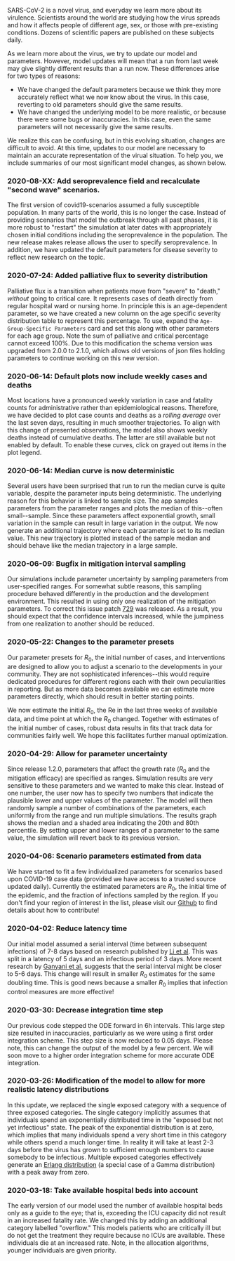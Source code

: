 SARS-CoV-2 is a novel virus, and everyday we learn more about its virulence. Scientists around the world are studying
how the virus spreads and how it affects people of different age, sex, or those with pre-existing conditions. Dozens of
scientific papers are published on these subjects daily.

As we learn more about the virus, we try to update our model and parameters. However, model updates will mean that a run
from last week may give slightly different results than a run now. These differences arise for two types of reasons:

- We have changed the default parameters because we think they more accurately reflect what we now know about the virus.
  In this case, reverting to old parameters should give the same results.
- We have changed the underlying model to be more realistic, or because there were some bugs or inaccuracies. In this
  case, even the same parameters will not necessarily give the same results.

We realize this can be confusing, but in this evolving situation, changes are difficult to avoid. At this time, updates
to our model are necessary to maintain an accurate representation of the virual situation. To help you, we include
summaries of our most significant model changes, as shown below.

### 2020-08-XX: Add seroprevalence field and recalculate "second wave" scenarios.

The first version of covid19-scenarios assumed a fully susceptible population. In many parts of the world, this is no
longer the case. Instead of providing scenarios that model the outbreak through all past phases, it is more robust to
"restart" the simulation at later dates with appropriately chosen initial conditions including the seroprevalence in the
population. The new release makes release allows the user to specify seroprevalence. In addition, we have updated the
default parameters for disease severity to reflect new research on the topic.

### 2020-07-24: Added palliative flux to severity distribution

Palliative flux is a transition when patients move from "severe" to "death," _without_ going to critical care. It
represents cases of death directly from regular hospital ward or nursing home. In principle this is an age-dependent
parameter, so we have created a new column on the age specific severity distribution table to represent this percentage.
To use, expand the `Age-Group-Specific Parameters` card and set this along with other parameters for each age group.
Note the sum of palliative and critical percentage cannot exceed 100%. Due to this modification the schema version was
upgraded from 2.0.0 to 2.1.0, which allows old versions of json files holding parameters to continue working on this new
version.

### 2020-06-14: Default plots now include weekly cases and deaths

Most locations have a pronounced weekly variation in case and fatality counts for administrative rather than
epidemiological reasons. Therefore, we have decided to plot case counts and deaths as a _rolling average_ over the last
seven days, resulting in much smoother trajectories. To align with this change of presented observations, the model also
shows weekly deaths instead of cumulative deaths. The latter are still available but not enabled by default. To enable
these curves, click on grayed out items in the plot legend.

### 2020-06-14: Median curve is now deterministic

Several users have been surprised that run to run the median curve is quite variable, despite the parameter inputs being
deterministic. The underlying reason for this behavior is linked to sample size. The app samples parameters from the
parameter ranges and plots the median of this--often small--sample. Since these parameters affect exponential growth,
small variation in the sample can result in large variation in the output. We now generate an additional trajectory
where each parameter is set to its median value. This new trajectory is plotted instead of the sample median and should
behave like the median trajectory in a large sample.

### 2020-06-09: Bugfix in mitigation interval sampling

Our simulations include parameter uncertainty by sampling parameters from user-specified ranges. For somewhat subtle
reasons, this sampling procedure behaved differently in the production and the development environment. This resulted in
using only one realization of the mitigation parameters. To correct this issue patch
[729](https://github.com/neherlab/covid19_scenarios/pull/729/commits/35ba172229c944fa0b88efbd1e112ecdcd71e97f) was
released. As a result, you should expect that the confidence intervals increased, while the jumpiness from one
realization to another should be reduced.

### 2020-05-22: Changes to the parameter presets

Our parameter presets for $R_0$, the initial number of cases, and interventions are designed to allow you to adjust a
scenario to the developments in your community. They are not sophisticated inferences--this would require dedicated
procedures for different regions each with their own peculiarities in reporting. But as more data becomes available we
can estimate more parameters directly, which should result in better starting points.

We now estimate the initial $R_0$, the Re in the last three weeks of available data, and time point at which the $R_0$
changed. Together with estimates of the initial number of cases, robust data results in fits that track data for
communities fairly well. We hope this facilitates further manual optimization.

### 2020-04-29: Allow for parameter uncertainty

Since release 1.2.0, parameters that affect the growth rate ($R_0$ and the mitigation efficacy) are specified as ranges.
Simulation results are very sensitive to these parameters and we wanted to make this clear. Instead of one number, the
user now has to specify two numbers that indicate the plausible lower and upper values of the parameter. The model will
then randomly sample a number of combinations of the parameters, each uniformly from the range and run multiple
simulations. The results graph shows the median and a shaded area indicating the 20th and 80th percentile. By setting
upper and lower ranges of a parameter to the same value, the simulation will revert back to its previous version.

### 2020-04-06: Scenario parameters estimated from data

We have started to fit a few individualized parameters for scenarios based upon COVID-19 case data (provided we have
access to a trusted source updated daily). Currently the estimated parameters are $R_0$, the initial time of the
epidemic, and the fraction of infections sampled by the region. If you don't find your region of interest in the list,
please visit our [Github](https://github.com/neherlab/covid19_scenarios/tree/master/data) to find details about how to
contribute!

### 2020-04-02: Reduce latency time

Our initial model assumed a serial interval (time between subsequent infections) of 7-8 days based on research published
by [Li et al](https://doi.org/10.1056/NEJMoa2001316). This was split in a latency of 5 days and an infectious period of
3 days. More recent research by [Ganyani et al.](https://www.medrxiv.org/content/10.1101/2020.03.05.20031815v1) suggests
that the serial interval might be closer to 5-6 days. This change will result in smaller $R_0$ estimates for the same
doubling time. This is good news because a smaller $R_0$ implies that infection control measures are more effective!

### 2020-03-30: Decrease integration time step

Our previous code stepped the ODE forward in 6h intervals. This large step size resulted in inaccuracies, particularly
as we were using a first order integration scheme. This step size is now reduced to 0.05 days. Please note, this can
change the output of the model by a few percent. We will soon move to a higher order integration scheme for more
accurate ODE integration.

### 2020-03-26: Modification of the model to allow for more realistic latency distributions

In this update, we replaced the single exposed category with a sequence of three exposed categories. The single category
implicitly assumes that individuals spend an exponentially distributed time in the "exposed but not yet infectious"
state. The peak of the exponential distribution is at zero, which implies that many individuals spend a very short time
in this category while others spend a much longer time. In reality it will take at least 2-3 days before the virus has
grown to sufficient enough numbers to cause somebody to be infectious. Multiple exposed categories effectively generate
an [Erlang distribution](https://en.wikipedia.org/wiki/Erlang_distribution) (a special case of a Gamma distribution)
with a peak away from zero.

### 2020-03-18: Take available hospital beds into account

The early version of our model used the number of available hospital beds only as a guide to the eye; that is, exceeding
the ICU capacity did not result in an increased fatality rate. We changed this by adding an additional category labelled
"overflow." This models patients who are critically ill but do not get the treatment they require because no ICUs are
available. These individuals die at an increased rate. Note, in the allocation algorithms, younger individuals are given
priority.
